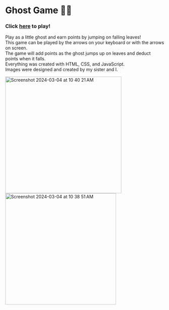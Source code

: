 # Ghost Game 👻🍂

### Click [here](https://jojotru.github.io/GhostGame/) to play!

Play as a little ghost and earn points by jumping on falling leaves! <br> 
This game can be played by the arrows on your keyboard or with the arrows on screen. <br>
The game will add points as the ghost jumps up on leaves and deduct points when it falls. <br>
Everything was created with HTML, CSS, and JavaScript. <br>
Images were designed and created by my sister and I. <br>

<img width="368" alt="Screenshot 2024-03-04 at 10 40 21 AM" src="https://github.com/jojotru/GhostGame/assets/109646119/3abb7fac-689f-4273-8afb-7c415fa6a6c8">
<img width="351" alt="Screenshot 2024-03-04 at 10 38 51 AM" src="https://github.com/jojotru/GhostGame/assets/109646119/8c35eec1-a763-44dd-8622-9e53f929a244">


